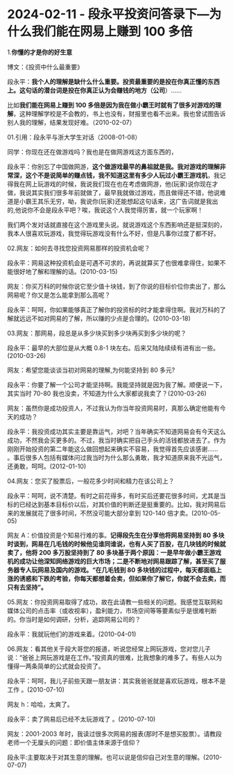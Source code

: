 # 2024-02-11 - 段永平投资问答录下—为什么我们能在网易上赚到 100 多倍

1.**你懂的才是你的好生意**

博文：《投资中什么最重要》

段永平：**我个人的理解是缺什么什么重要。投资最重要的是投在你真正懂的东西上。这句话的潜台词是投在你真正认为会赚钱的地方（公司**）……

比如**我们能在网易上赚到 100 多倍是因为我在做小霸王时就有了很多对游戏的理解**，这种理解学校是不会教的，书上也没有，财报里也看不出来。我也曾试图告诉别人我的理解，结果发现好难。（2010-02-07）

01.引用：段永平与浙大学生对话（2008-01-08）

同学：你现在还在做游戏吗？我也是在做网游戏这方面东西的，

段永平：你别忘了中国做网游，**这个做游戏最早的鼻祖就是我。我对游戏的理解非常深，这个不是说简单的赚点钱，我不知道这里有多少人玩过小霸王游戏机**，我记得我在网上玩游戏的时候，我说我们现在也在考虑做网游，他(玩家)说你现在才做，我说其实我们很多年前就做了，最早我就做过游戏，而且做得还不错，他说难道是小霸王其乐无穷，呦，我说你(玩家)还能想起这句话来，这广告词就是我出的,他说你不会是段永平吧？唉，我说这个人我觉得厉害，就一个玩家啊！

我们两个发对话就直接在这个游戏里头说。就说游戏这个东西影响还是挺深刻的，我本人很喜欢玩游戏，我觉得玩游戏没有什么不好，但是凡事你过度了都不好。

02.网友：如何去寻找您投资网易那样的投资机会呢？

段永平：网易这种投资机会是可遇不可求的，再说就算买了也很难拿得住，如果不能很好地了解和理解的话。(2010-03-15)

网友：你买万科的时候你说它至少值十块钱，到了你说的目标价位你卖出了，那么网易呢？你又是怎么能拿到那么高呢？

段永平：呵呵，你如果能够真正了解你的投资标的时才能拿得住啊。我对万科的了解就远远不如对网易的了解，所以赚的少点是合理的。(2010-03-18)

03.网友：那网易，段总是从多少块买到多少块再买到多少块的呢？

段永平：最早的大部位是从大概 0.8-1 块左右。后来又陆陆续续有进有出一些。(2010-03-26)

网友：希望您能谈谈当初对网易的理解,为何能坚持到 80 多元?

段永平：你要了解一个公司才能坚持啊。我能坚持就是因为我了解。顺便说一下，其实当时 70-80 我也没卖，不知道为什么大家都说我卖了？(2010-03-26)

网友：虽然你是成功投资人，不过我认为你当年投资网易时，真那么确定他能有今天的成功？

段永平：我投资成功其实主要是靠运气，对吧？当年确实不知道网易会有今天这么成功，不然我会买更多的。不过，我当时确实把自己手头的活钱都放进去了。作为刚刚开始投资的第二年能这么做回想起来确实不容易，我觉得首先应该感谢…… 。事后很多人包括有媒体问过我当时为什么那么勇敢，我才知道原来我不光运气，还勇敢，呵呵。(2012-01-10)

04.网友：您买了股票后，一般花多少时间和精力在该公司上？

段永平：呵呵，说不清楚。有时之前花得多，有时买后还要花很多时间，尤其是当标的已经达到基本目标价以后，对其价值的判断还是挺重要的。比如，我对网易后来的发展就花了很多时间，不然没可能大部分拿到 120-140 倍才卖。(2010-05-05)

网友 A：价值投资是个知易行难的事。**记得段先生在分享他将网易坚持到 80 多块时谈到，网易在几毛钱的时候他见谁同谁说，也有人买了百股，在几块钱的时候就卖了，他将 200 多万股坚持到了 80 多块基于两个原因：一是早年做小霸王游戏机的成功让他深知网络游戏的巨大市场；二是不断地对网易跟踪了解，甚至买了服务器专人玩网易及国内的游戏。“在几毛钱到 80 多块钱的过程中，每天都面临上涨的诱惑和下跌的考验，你每天都想着会卖，但如果你了解它，你就不会去卖，而只有去坚持”。**

05.网友：你投资网易取得了成功，故在此请教一些相关的问题。我感觉互联网和媒体公司的点击率（或收视率），盈利能力，市场空间等等要素似乎是很难判断的。你当时是如何调研，分析，追踪网易公司的？

段永平：我就玩他们的游戏来着。(2010-04-01)

06.网友：看其他关于段大哥您的报道，听说您经常上网玩游戏，您对您儿子说：“爸爸上网玩游戏是在工作。”投资真的很难，比我想象的难多了。有些人以为懂得一两条简单的公式就会投资了。

段永平：呵呵，我儿子前些天跟一朋友讲：其实我爸爸就是喜欢玩游戏，根本不是工作 。(2010-07-10)

网友 h：哈哈，太爽了。

段永平：卖了网易后已经不太玩游戏了 。(2010-07-10)

网友：2001-2003 年时，我读过很多次网易的报表(那时不是想买股票）。请教段老师一个无厘头的问题：即价值主体来源于信仰？

段永平:主要取决于对其生意的理解。也可以说是信仰自己对生意的理解。(2010-07-07)